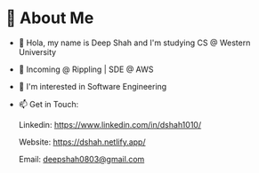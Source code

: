 # 💫 About Me

- 👋 Hola, my name is Deep Shah and I'm studying CS @ Western University
  
- 🔭 Incoming @ Rippling | SDE @ AWS

- 👀 I'm interested in Software Engineering

- 📫 Get in Touch:

     Linkedin: https://www.linkedin.com/in/dshah1010/
  
     Website: https://dshah.netlify.app/
  
     Email: deepshah0803@gmail.com
